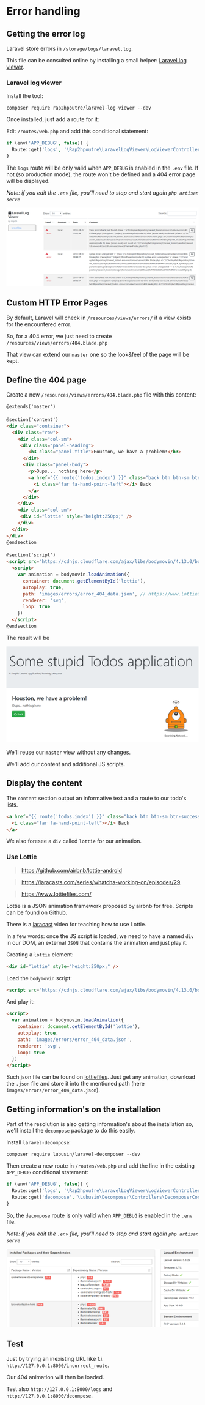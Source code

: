 # Error handling

<!-- concat-md::toc -->

## Getting the error log

Laravel store errors in `/storage/logs/laravel.log`.

This file can be consulted online by installing a small helper: [Laravel log viewer](https://github.com/rap2hpoutre/laravel-log-viewer).

### Laravel log viewer

Install the tool:

```
composer require rap2hpoutre/laravel-log-viewer --dev
```

Once installed, just add a route for it:

Edit `/routes/web.php` and add this conditional statement:

```php
if (env('APP_DEBUG', false)) {
  Route::get('logs', '\Rap2hpoutre\LaravelLogViewer\LogViewerController@index');
}
```

The `logs` route will be only valid when `APP_DEBUG` is enabled in the `.env` file. If not (so production mode), the route won't be defined and a 404 error page will be displayed.

_Note: if you edit the `.env` file, you'll need to stop and start again `php artisan serve`_

![Laravel log-viewer](./images/logs.png)

## Custom HTTP Error Pages

By default, Laravel will check in `/resources/views/errors/` if a view exists for the encountered error.

So, for a 404 error, we just need to create `/resources/views/errors/404.blade.php`

That view can extend our `master` one so the look&feel of the page will be kept.

## Define the 404 page

Create a new `/resources/views/errors/404.blade.php` file with this content:

```html
@extends('master')

@section('content')
<div class="container">
  <div class="row">
    <div class="col-sm">
     <div class="panel-heading">
        <h3 class="panel-title">Houston, we have a problem!</h3>
      </div>
      <div class="panel-body">
        <p>Oups... nothing here</p>
        <a href="{{ route('todos.index') }}" class="back btn btn-sm btn-success">
          <i class="far fa-hand-point-left"></i> Back
        </a>
      </div>
    </div>
    <div class="col-sm">
     <div id="lottie" style="height:250px;" />
    </div>
  </div>
</div>
@endsection

@section('script')
<script src="https://cdnjs.cloudflare.com/ajax/libs/bodymovin/4.13.0/bodymovin.min.js" type="text/javascript"></script>
  <script>
    var animation = bodymovin.loadAnimation({
      container: document.getElementById('lottie'),
      autoplay: true,
      path: 'images/errors/error_404_data.json', // https://www.lottiefiles.com/1408-network-lost
      renderer: 'svg',
      loop: true
    })
  </script>
@endsection
```

The result will be

![404 error page](./images/404.png)

We'll reuse our `master` view without any changes.

We'll add our content and additional JS scripts.

## Display the content

The `content` section output an informative text and a route to our todo's lists.

```html
<a href="{{ route('todos.index') }}" class="back btn btn-sm btn-success">
  <i class="far fa-hand-point-left"></i> Back
</a>
```

We also foresee a `div` called `lottie` for our animation.

### Use Lottie

> https://github.com/airbnb/lottie-android

> https://laracasts.com/series/whatcha-working-on/episodes/29

> https://www.lottiefiles.com/

Lottie is a JSON animation framework proposed by airbnb for free. Scripts can be found on [Github](https://github.com/airbnb/lottie-android).

There is a [laracast](https://laracasts.com/series/whatcha-working-on/episodes/29) video for teaching how to use Lottie.

In a few words: once the JS script is loaded, we need to have a named `div` in our DOM, an external `JSON` that contains the animation and just play it.

Creating a `lottie` element:

```html
<div id="lottie" style="height:250px;" />
```

Load the `bodymovin` script:

```html
<script src="https://cdnjs.cloudflare.com/ajax/libs/bodymovin/4.13.0/bodymovin.min.js" type="text/javascript"></script>
```

And play it:

```html
<script>
  var animation = bodymovin.loadAnimation({
    container: document.getElementById('lottie'),
    autoplay: true,
    path: 'images/errors/error_404_data.json',
    renderer: 'svg',
    loop: true
  })
</script>
```

Such json file can be found on [lottiefiles](https://www.lottiefiles.com/). Just get any animation, download the `.json` file and store it into the mentioned path (here `images/errors/error_404_data.json`).

## Getting information's on the installation

Part of the resolution is also getting information's about the installation so, we'll install the `decompose` package to do this easily.

Install `laravel-decompose`:

```
composer require lubusin/laravel-decomposer --dev
```

Then create a new route in `/routes/web.php` and add the line in the existing `APP_DEBUG` conditional statement:

```php
if (env('APP_DEBUG', false)) {
  Route::get('logs', '\Rap2hpoutre\LaravelLogViewer\LogViewerController@index');
  Route::get('decompose','\Lubusin\Decomposer\Controllers\DecomposerController@index');
}
```

So, the `decompose` route is only valid when `APP_DEBUG` is enabled in the `.env` file.

_Note: if you edit the `.env` file, you'll need to stop and start again `php artisan serve`_

![laravel-decomposer](./images/decompose.png)

## Test

Just by trying an inexisting URL like f.i. `http://127.0.0.1:8000/incorrect_route`.

Our 404 animation will then be loaded.

Test also `http://127.0.0.1:8000/logs` and `http://127.0.0.1:8000/decompose`.
